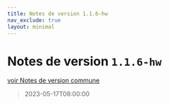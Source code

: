 ```yaml
---
title: Notes de version 1.1.6-hw
nav_exclude: true
layout: minimal
---
```


# Notes de version `1.1.6-hw`

[voir Notes de version commune](https://witsa.github.io/synapps/synapps-studio-releases/notes/1.1.6)

> 2023-05-17T08:00:00
